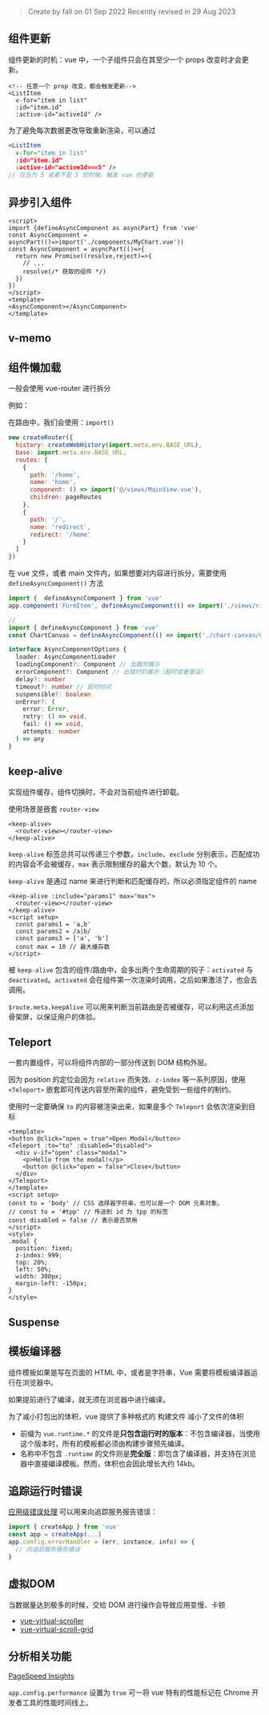 >Create by fall on 01 Sep 2022
>Recently revised in 29 Aug 2023

## 组件更新

组件更新的时机：vue 中，一个子组件只会在其至少一个 props 改变时才会更新。

```vue
<!-- 任意一个 prop 改变，都会触发更新-->
<ListItem
  v-for="item in list"
  :id="item.id"
  :active-id="activeId" />
```

为了避免每次数据更改导致重新渲染，可以通过

```jsx
<ListItem
  v-for="item in list"
  :id="item.id"
  :active-id="activeId===5" />
// 仅当为 5 或者不是 5 的时候，触发 vue 的更新
```

## 异步引入组件

```vue
<script>
import {defineAsyncComponent as asyncPart} from 'vue'
const AsyncComponent = asyncPart(()=>import('./components/MyChart.vue'))
const AsyncComponent = asyncPart(()=>{
  return new Promise((resolve,reject)=>{
    // ...
    resolve(/* 获取的组件 */)
  })
})
</script>
<template>
<AsyncComponent></AsyncComponent>
</template>
```

## v-memo

## 组件懒加载

一般会使用 vue-router 进行拆分

例如：

在路由中，我们会使用：`import()`

```js
new createRouter({
  history: createWebHistory(import.meta.env.BASE_URL),
  base: import.meta.env.BASE_URL,
  routes: [
    {
      path: '/home',
      name: 'home',
      component: () => import('@/views/MainView.vue'),
      children: pageRoutes
    },
    {
      path: '/',
      name: 'redirect',
      redirect: '/home'
    }
  ]
})
```

在 vue 文件，或者 main 文件内，如果想要对内容进行拆分，需要使用 `defineAsyncComponent()` 方法

```js
import {  defineAsyncComponent } from 'vue'
app.component('FormItem', defineAsyncComponent(() => import('./views/right-panel/FormItem.vue')))

// 
import { defineAsyncComponent } from 'vue'
const ChartCanvas = defineAsyncComponent(() => import('./chart-canvas/ChartCanvas.vue'))
```

```ts
interface AsyncComponentOptions {
  loader: AsyncComponentLoader
  loadingComponent?: Component // 加载时展示
  errorComponent?: Component // 出错时的展示（超时或者错误）
  delay?: number
  timeout?: number // 超时时间
  suspensible?: boolean
  onError?: (
    error: Error,
    retry: () => void,
    fail: () => void,
    attempts: number
  ) => any
}
```

## keep-alive

实现组件缓存，组件切换时，不会对当前组件进行卸载。

使用场景是嵌套 `router-view`

```vue
<keep-alive>
  <router-view></router-view>
</keep-alive>
```

`keep-alive` 标签总共可以传递三个参数，`include`、`exclude` 分别表示，匹配成功的内容会不会被缓存，`max` 表示限制缓存的最大个数，默认为 10 个。

`keep-alive` 是通过 name 来进行判断和匹配缓存的，所以必须指定组件的 name

```vue
<keep-alive :include="params1" max="max">
  <router-view></router-view>
</keep-alive>
<script setup>
  const params1 = 'a,b'
  const params2 = /a|b/
  const params3 = ['a', 'b']
  const max = 10 // 最大缓存数
</script>
```

被 `keep-alive` 包含的组件/路由中，会多出两个生命周期的钩子：`activated` 与 `deactivated`。`activated` 会在组件第一次渲染时调用，之后如果激活了，也会去调用。

`$route.meta.keepAlive` 可以用来判断当前路由是否被缓存，可以利用这点添加骨架屏，以保证用户的体验。

## Teleport

一套内置组件，可以将组件内部的一部分传送到 DOM 结构外层。

因为 position 的定位会因为 `relative` 而失效、`z-index` 等一系列原因，使用 `<Teleport>` 嵌套即可传送内容至所需的组件，避免受到一些组件的制约。

使用时一定要确保 `to` 的内容被渲染出来，如果是多个 `Teleport` 会依次渲染到目标

```vue
<template>
<button @click="open = true">Open Modal</button>
<Teleport :to="to" :disabled="disabled">
  <div v-if="open" class="modal">
    <p>Hello from the modal!</p>
    <button @click="open = false">Close</button>
  </div>
</Teleport>
</template>
<script setup>
const to = 'body' // CSS 选择器字符串，也可以是一个 DOM 元素对象。
// const to = '#tpp' // 传送到 id 为 tpp 的标签
const disabled = false // 表示是否禁用
</script>
<style>
.modal {
  position: fixed;
  z-index: 999;
  top: 20%;
  left: 50%;
  width: 300px;
  margin-left: -150px;
}
</style>
```



## Suspense

## 模板编译器

组件模板如果是写在页面的 HTML 中，或者是字符串，Vue 需要将模板编译器运行在浏览器中。

如果提前进行了编译，就无须在浏览器中进行编译。

为了减小打包出的体积，vue 提供了多种格式的 构建文件 减小了文件的体积

- 前缀为 `vue.runtime.*` 的文件是**只包含运行时的版本**：不包含编译器，当使用这个版本时，所有的模板都必须由构建步骤预先编译。
- 名称中不包含 `.runtime` 的文件则是**完全版**：即包含了编译器，并支持在浏览器中直接编译模板。然而，体积也会因此增长大约 14kb。

## 追踪运行时错误

[应用级错误处理](https://cn.vuejs.org/api/application.html#app-config-errorhandler) 可以用来向追踪服务报告错误：

```js
import { createApp } from 'vue'
const app = createApp(...)
app.config.errorHandler = (err, instance, info) => {
  // 向追踪服务报告错误
}
```

## 虚拟DOM

当数据量达到极多的时候，交给 DOM 进行操作会导致应用变慢、卡顿

- [vue-virtual-scroller](https://github.com/Akryum/vue-virtual-scroller)
- [vue-virtual-scroll-grid](https://github.com/rocwang/vue-virtual-scroll-grid)

## 分析相关功能

[PageSpeed Insights](https://pagespeed.web.dev/)

`app.config.performance` 设置为 `true` 可一将 vue 特有的性能标记在 Chrome 开发者工具的性能时间线上。